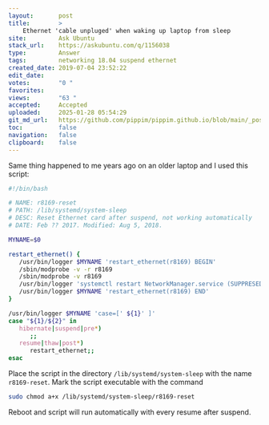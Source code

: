 ```yaml
---
layout:       post
title:        >
    Ethernet 'cable unpluged' when waking up laptop from sleep
site:         Ask Ubuntu
stack_url:    https://askubuntu.com/q/1156038
type:         Answer
tags:         networking 18.04 suspend ethernet
created_date: 2019-07-04 23:52:22
edit_date:    
votes:        "0 "
favorites:    
views:        "63 "
accepted:     Accepted
uploaded:     2025-01-28 05:54:29
git_md_url:   https://github.com/pippim/pippim.github.io/blob/main/_posts/2019/2019-07-04-Ethernet-_cable-unpluged_-when-waking-up-laptop-from-sleep.md
toc:          false
navigation:   false
clipboard:    false
---
```


Same thing happened to me years ago on an older laptop and I used this script:



``` bash
#!/bin/bash

# NAME: r8169-reset
# PATH: /lib/systemd/system-sleep
# DESC: Reset Ethernet card after suspend, not working automatically
# DATE: Feb ?? 2017. Modified: Aug 5, 2018.

MYNAME=$0

restart_ethernet() {
   /usr/bin/logger $MYNAME 'restart_ethernet(r8169) BEGIN'
   /sbin/modprobe -v -r r8169
   /sbin/modprobe -v r8169
   /usr/bin/logger 'systemctl restart NetworkManager.service (SUPPRESED)'
   /usr/bin/logger $MYNAME 'restart_ethernet(r8169) END'
}

/usr/bin/logger $MYNAME 'case=[' ${1}' ]'
case "${1}/${2}" in
   hibernate|suspend|pre*)
      ;;
   resume|thaw|post*)
      restart_ethernet;;
esac
```

Place the script in the directory `/lib/systemd/system-sleep` with the name `r8169-reset`. Mark the script executable with the command

``` bash
sudo chmod a+x /lib/systemd/system-sleep/r8169-reset
```

Reboot and script will run automatically with every resume after suspend.
